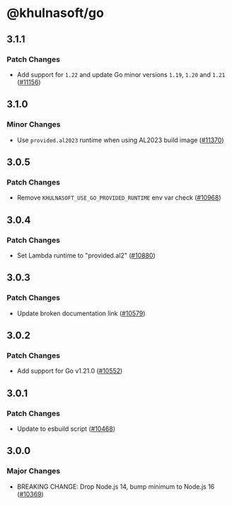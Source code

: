 # @khulnasoft/go

## 3.1.1

### Patch Changes

- Add support for `1.22` and update Go minor versions `1.19`, `1.20` and `1.21` ([#11156](https://github.com/khulnasoft/devship/pull/11156))

## 3.1.0

### Minor Changes

- Use `provided.al2023` runtime when using AL2023 build image ([#11370](https://github.com/khulnasoft/devship/pull/11370))

## 3.0.5

### Patch Changes

- Remove `KHULNASOFT_USE_GO_PROVIDED_RUNTIME` env var check ([#10968](https://github.com/khulnasoft/devship/pull/10968))

## 3.0.4

### Patch Changes

- Set Lambda runtime to "provided.al2" ([#10880](https://github.com/khulnasoft/devship/pull/10880))

## 3.0.3

### Patch Changes

- Update broken documentation link ([#10579](https://github.com/khulnasoft/devship/pull/10579))

## 3.0.2

### Patch Changes

- Add support for Go v1.21.0 ([#10552](https://github.com/khulnasoft/devship/pull/10552))

## 3.0.1

### Patch Changes

- Update to esbuild script ([#10468](https://github.com/khulnasoft/devship/pull/10468))

## 3.0.0

### Major Changes

- BREAKING CHANGE: Drop Node.js 14, bump minimum to Node.js 16 ([#10369](https://github.com/khulnasoft/devship/pull/10369))
